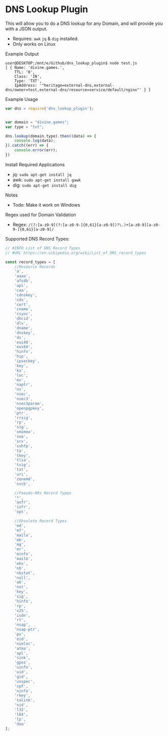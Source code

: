 # DNS Lookup Plugin

This will allow you to do a DNS lookup for any Domain, and will provide you with a JSON output.

* Requires: `awk` `jq` & `dig` installed.
* Only works on Linux

Example Output
```console
user@DESKTOP:/mnt/e/Github/dns_lookup_plugin$ node test.js 
[ { Name: 'divine.games.',
    TTL: '0',
    Class: 'IN',
    Type: 'TXT',
    IpAddress: '"heritage=external-dns,external-dns/owner=test,external-dns/resource=service/default/nginx"' } ]
```

Example Usage
```js
var dns = require('dns_lookup_plugin');


var domain = "divine.games";
var type = "txt";

dns.lookup(domain,type).then((data) => {
    console.log(data);
}).catch((err) => {
    console.error(err);
})
```

Install Required Applications
* jq: `sudo apt-get install jq`
* awk: `sudo apt-get install gawk`
* dig: `sudo apt-get install dig`

Notes
* Todo: Make it work on Windows

Regex used for Domain Validation
* Regex: `/(?:[a-z0-9](?:[a-z0-9-]{0,61}[a-z0-9])?\.)+[a-z0-9][a-z0-9-]{0,61}[a-z0-9]/`

Supported DNS Record Types:
```js
// #INFO List of DNS Record Types
// #URL https://en.wikipedia.org/wiki/List_of_DNS_record_types

const record_types = [
    //Resource Records
    'a',
    'aaaa',
    'afsdb',
    'apl',
    'caa',
    'cdnskey',
    'cds',
    'cert',
    'cname',
    'csync',
    'dhcid',
    'dlv',
    'dname',
    'dnskey',
    'ds',
    'eui48',
    'eui64',
    'hinfo',
    'hip',
    'ipseckey',
    'key',
    'kx',
    'loc',
    'mx',
    'naptr',
    'ns',
    'nsec',
    'nsec3',
    'nsec3param',
    'openpgpkey',
    'ptr',
    'rrsig',
    'rp',
    'sig',
    'smimea',
    'soa',
    'srv',
    'sshfp',
    'ta',
    'tkey',
    'tlsa',
    'tsig',
    'txt',
    'uri',
    'zonemd',
    'svcb',

    //Pseudo-RRs Record Types
    '*',
    'axfr',
    'ixfr',
    'opt',

    //Obsolete Record Types
    'md',
    'mf',
    'maila',
    'mb',
    'mg',
    'mr',
    'minfo',
    'mailb',
    'wks',
    'nb',
    'nbstat',
    'null',
    'a6',
    'nxt',
    'key',
    'sig',
    'hinfo',
    'rp',
    'x25',
    'isdn',
    'rt',
    'nsap',
    'nsap-ptr',
    'px',
    'eid',
    'nimloc',
    'atma',
    'apl',
    'sink',
    'gpos',
    'uinfo',
    'uid',
    'gid',
    'unspec',
    'spf',
    'ninfo',
    'rkey',
    'talink',
    'nid',
    'l32',
    'l64',
    'lp',
    'doa'
];
```
